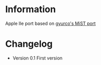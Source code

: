 # Information
Apple IIe port based on [gyurco's MiST port](https://github.com/gyurco/apple2efpga)
# Changelog
- Version 0.1
  First version


